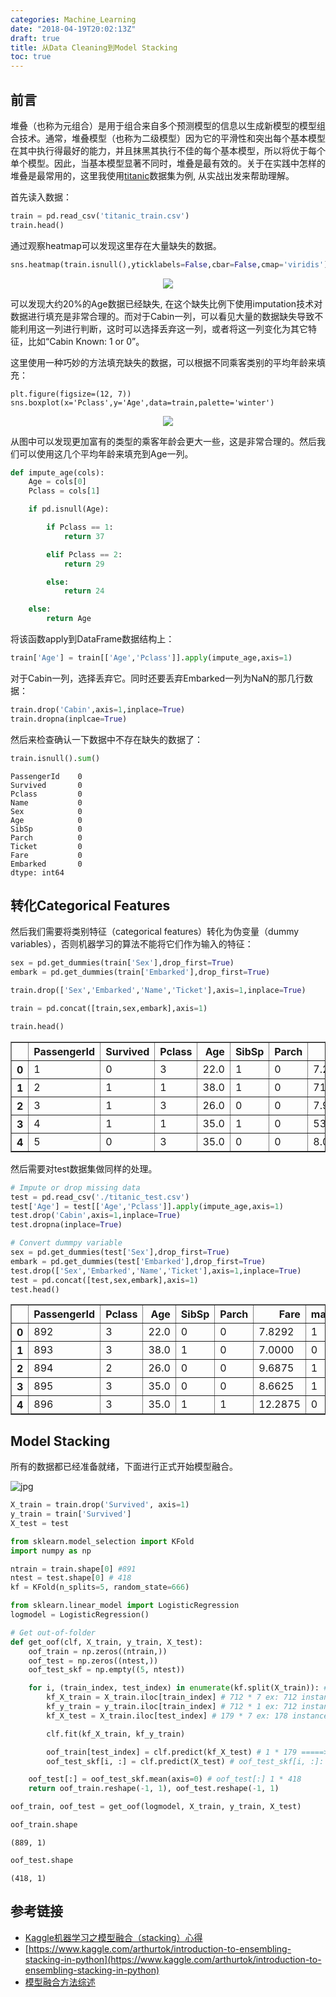 ```yaml
---
categories: Machine_Learning
date: "2018-04-19T20:02:13Z"
draft: true
title: 从Data Cleaning到Model Stacking
toc: true
---
```


## 前言
堆叠（也称为元组合）是用于组合来自多个预测模型的信息以生成新模型的模型组合技术。通常，堆叠模型（也称为二级模型）因为它的平滑性和突出每个基本模型在其中执行得最好的能力，并且抹黑其执行不佳的每个基本模型，所以将优于每个单个模型。因此，当基本模型显著不同时，堆叠是最有效的。关于在实践中怎样的堆叠是最常用的，这里我使用[titanic](https://www.kaggle.com/c/titanic)数据集为例, 从实战出发来帮助理解。

首先读入数据：
```python
train = pd.read_csv('titanic_train.csv')
train.head()
```
通过观察heatmap可以发现这里存在大量缺失的数据。
```python
sns.heatmap(train.isnull(),yticklabels=False,cbar=False,cmap='viridis')
```
<div align="center">
    <img src="/assets/model_stacking/output_6_1.png"/>
</div>

可以发现大约20%的Age数据已经缺失, 在这个缺失比例下使用imputation技术对数据进行填充是非常合理的。而对于Cabin一列，可以看见大量的数据缺失导致不能利用这一列进行判断，这时可以选择丢弃这一列，或者将这一列变化为其它特征，比如“Cabin Known: 1 or 0”。

这里使用一种巧妙的方法填充缺失的数据，可以根据不同乘客类别的平均年龄来填充：
```
plt.figure(figsize=(12, 7))
sns.boxplot(x='Pclass',y='Age',data=train,palette='winter')
```
<div  align="center">
    <img src="/assets/model_stacking/output_19_1.png"/>
</div>

从图中可以发现更加富有的类型的乘客年龄会更大一些，这是非常合理的。然后我们可以使用这几个平均年龄来填充到Age一列。
```python
def impute_age(cols):
    Age = cols[0]
    Pclass = cols[1]

    if pd.isnull(Age):

        if Pclass == 1:
            return 37

        elif Pclass == 2:
            return 29

        else:
            return 24

    else:
        return Age
```
将该函数apply到DataFrame数据结构上：
```python
train['Age'] = train[['Age','Pclass']].apply(impute_age,axis=1)
```
对于Cabin一列，选择丢弃它。同时还要丢弃Embarked一列为NaN的那几行数据：
```python
train.drop('Cabin',axis=1,inplace=True)
train.dropna(inplcae=True)
```
然后来检查确认一下数据中不存在缺失的数据了：
```python
train.isnull().sum()
```

    PassengerId    0
    Survived       0
    Pclass         0
    Name           0
    Sex            0
    Age            0
    SibSp          0
    Parch          0
    Ticket         0
    Fare           0
    Embarked       0
    dtype: int64

## 转化Categorical Features
然后我们需要将类别特征（categorical features）转化为伪变量（dummy variables），否则机器学习的算法不能将它们作为输入的特征：
```python
sex = pd.get_dummies(train['Sex'],drop_first=True)
embark = pd.get_dummies(train['Embarked'],drop_first=True)
```

```python
train.drop(['Sex','Embarked','Name','Ticket'],axis=1,inplace=True)
```

```python
train = pd.concat([train,sex,embark],axis=1)
```

```python
train.head()
```

<div>
<style>
    .dataframe thead tr:only-child th {
        text-align: right;
    }

    .dataframe thead th {
        text-align: left;
    }

    .dataframe tbody tr th {
        vertical-align: top;
    }
</style>
<table border="1" class="dataframe">
  <thead>
    <tr style="text-align: right;">
      <th></th>
      <th>PassengerId</th>
      <th>Survived</th>
      <th>Pclass</th>
      <th>Age</th>
      <th>SibSp</th>
      <th>Parch</th>
      <th>Fare</th>
      <th>male</th>
      <th>Q</th>
      <th>S</th>
    </tr>
  </thead>
  <tbody>
    <tr>
      <th>0</th>
      <td>1</td>
      <td>0</td>
      <td>3</td>
      <td>22.0</td>
      <td>1</td>
      <td>0</td>
      <td>7.2500</td>
      <td>1</td>
      <td>0</td>
      <td>1</td>
    </tr>
    <tr>
      <th>1</th>
      <td>2</td>
      <td>1</td>
      <td>1</td>
      <td>38.0</td>
      <td>1</td>
      <td>0</td>
      <td>71.2833</td>
      <td>0</td>
      <td>0</td>
      <td>0</td>
    </tr>
    <tr>
      <th>2</th>
      <td>3</td>
      <td>1</td>
      <td>3</td>
      <td>26.0</td>
      <td>0</td>
      <td>0</td>
      <td>7.9250</td>
      <td>0</td>
      <td>0</td>
      <td>1</td>
    </tr>
    <tr>
      <th>3</th>
      <td>4</td>
      <td>1</td>
      <td>1</td>
      <td>35.0</td>
      <td>1</td>
      <td>0</td>
      <td>53.1000</td>
      <td>0</td>
      <td>0</td>
      <td>1</td>
    </tr>
    <tr>
      <th>4</th>
      <td>5</td>
      <td>0</td>
      <td>3</td>
      <td>35.0</td>
      <td>0</td>
      <td>0</td>
      <td>8.0500</td>
      <td>1</td>
      <td>0</td>
      <td>1</td>
    </tr>
  </tbody>
</table>
</div>

然后需要对test数据集做同样的处理。
```python
# Impute or drop missing data
test = pd.read_csv('./titanic_test.csv')
test['Age'] = test[['Age','Pclass']].apply(impute_age,axis=1)
test.drop('Cabin',axis=1,inplace=True)
test.dropna(inplace=True)

# Convert dummpy variable
sex = pd.get_dummies(test['Sex'],drop_first=True)
embark = pd.get_dummies(test['Embarked'],drop_first=True)
test.drop(['Sex','Embarked','Name','Ticket'],axis=1,inplace=True)
test = pd.concat([test,sex,embark],axis=1)
test.head()
```
<div>
<style>
    .dataframe thead tr:only-child th {
        text-align: right;
    }

    .dataframe thead th {
        text-align: left;
    }

    .dataframe tbody tr th {
        vertical-align: top;
    }
</style>
<table border="1" class="dataframe">
  <thead>
    <tr style="text-align: right;">
      <th></th>
      <th>PassengerId</th>
      <th>Pclass</th>
      <th>Age</th>
      <th>SibSp</th>
      <th>Parch</th>
      <th>Fare</th>
      <th>male</th>
      <th>Q</th>
      <th>S</th>
    </tr>
  </thead>
  <tbody>
    <tr>
      <th>0</th>
      <td>892</td>
      <td>3</td>
      <td>22.0</td>
      <td>0</td>
      <td>0</td>
      <td>7.8292</td>
      <td>1</td>
      <td>1</td>
      <td>0</td>
    </tr>
    <tr>
      <th>1</th>
      <td>893</td>
      <td>3</td>
      <td>38.0</td>
      <td>1</td>
      <td>0</td>
      <td>7.0000</td>
      <td>0</td>
      <td>0</td>
      <td>1</td>
    </tr>
    <tr>
      <th>2</th>
      <td>894</td>
      <td>2</td>
      <td>26.0</td>
      <td>0</td>
      <td>0</td>
      <td>9.6875</td>
      <td>1</td>
      <td>1</td>
      <td>0</td>
    </tr>
    <tr>
      <th>3</th>
      <td>895</td>
      <td>3</td>
      <td>35.0</td>
      <td>0</td>
      <td>0</td>
      <td>8.6625</td>
      <td>1</td>
      <td>0</td>
      <td>1</td>
    </tr>
    <tr>
      <th>4</th>
      <td>896</td>
      <td>3</td>
      <td>35.0</td>
      <td>1</td>
      <td>1</td>
      <td>12.2875</td>
      <td>0</td>
      <td>0</td>
      <td>1</td>
    </tr>
  </tbody>
</table>
</div>

## Model Stacking
所有的数据都已经准备就绪，下面进行正式开始模型融合。

![jpg](/assets/model_stacking/stacking.jpg)

```python
X_train = train.drop('Survived', axis=1)
y_train = train['Survived']
X_test = test
```

```python
from sklearn.model_selection import KFold
import numpy as np

ntrain = train.shape[0] #891
ntest = test.shape[0] # 418
kf = KFold(n_splits=5, random_state=666)
```

```python
from sklearn.linear_model import LogisticRegression
logmodel = LogisticRegression()
```

```python
# Get out-of-folder 
def get_oof(clf, X_train, y_train, X_test):
    oof_train = np.zeros((ntrain,))
    oof_test = np.zeros((ntest,))
    oof_test_skf = np.empty((5, ntest))

    for i, (train_index, test_index) in enumerate(kf.split(X_train)): # X_train: 891 * 7
        kf_X_train = X_train.iloc[train_index] # 712 * 7 ex: 712 instances for each fold
        kf_y_train = y_train.iloc[train_index] # 712 * 1 ex: 712 instances for each fold
        kf_X_test = X_train.iloc[test_index] # 179 * 7 ex: 178 instances for each fold

        clf.fit(kf_X_train, kf_y_train)

        oof_train[test_index] = clf.predict(kf_X_test) # 1 * 179 =====> will be 1 * 891 after 5 folds
        oof_test_skf[i, :] = clf.predict(X_test) # oof_test_skf[i, :]: 1 * 418

    oof_test[:] = oof_test_skf.mean(axis=0) # oof_test[:] 1 * 418
    return oof_train.reshape(-1, 1), oof_test.reshape(-1, 1)
```

```python
oof_train, oof_test = get_oof(logmodel, X_train, y_train, X_test)
```

```python
oof_train.shape
```
    (889, 1)

```python
oof_test.shape
```
    (418, 1)

## 参考链接
* [Kaggle机器学习之模型融合（stacking）心得](https://www.leiphone.com/news/201709/zYIOJqMzR0mJARzj.html)
* [https://www.kaggle.com/arthurtok/introduction-to-ensembling-stacking-in-python](https://www.kaggle.com/arthurtok/introduction-to-ensembling-stacking-in-python)
* [模型融合方法综述](https://zhuanlan.zhihu.com/p/25836678)

